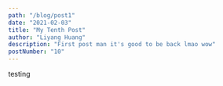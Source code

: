 ```yaml
---
path: "/blog/post1"
date: "2021-02-03"
title: "My Tenth Post"
author: "Liyang Huang"
description: "First post man it's good to be back lmao wow"
postNumber: "10"
---
```


testing